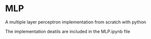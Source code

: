# MLP
A multiple layer perceptron implementation from scratch with python

The implementation deatils are included in the MLP.ipynb file
